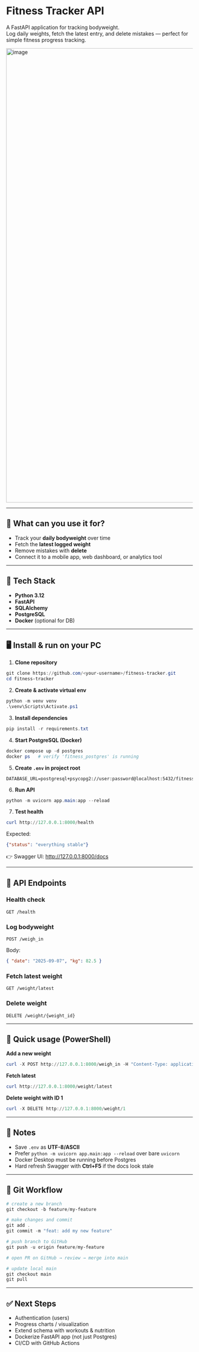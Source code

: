# Fitness Tracker API

A FastAPI application for tracking bodyweight.  
Log daily weights, fetch the latest entry, and delete mistakes — perfect for simple fitness progress tracking.

<img width="2557" height="1227" alt="image" src="https://github.com/user-attachments/assets/19983c6f-8f37-4bc0-8733-b70bd4eda685" />



---

## 📖 What can you use it for?
- Track your **daily bodyweight** over time
- Fetch the **latest logged weight**
- Remove mistakes with **delete**
- Connect it to a mobile app, web dashboard, or analytics tool

---

## 🚀 Tech Stack
- **Python 3.12**
- **FastAPI**
- **SQLAlchemy**
- **PostgreSQL**
- **Docker** (optional for DB)

---

## 🖥️ Install & run on your PC

1) **Clone repository**
```powershell
git clone https://github.com/<your-username>/fitness-tracker.git
cd fitness-tracker
```

2) **Create & activate virtual env**
```powershell
python -m venv venv
.\venv\Scripts\Activate.ps1
```

3) **Install dependencies**
```powershell
pip install -r requirements.txt
```

4) **Start PostgreSQL (Docker)**
```powershell
docker compose up -d postgres
docker ps   # verify 'fitness_postgres' is running
```

5) **Create `.env` in project root**
```text
DATABASE_URL=postgresql+psycopg2://user:password@localhost:5432/fitness
```

6) **Run API**
```powershell
python -m uvicorn app.main:app --reload
```

7) **Test health**
```powershell
curl http://127.0.0.1:8000/health
```
Expected:
```json
{"status": "everything stable"}
```

👉 Swagger UI: http://127.0.0.1:8000/docs

---

## 📌 API Endpoints

### Health check
```
GET /health
```

### Log bodyweight
```
POST /weigh_in
```
Body:
```json
{ "date": "2025-09-07", "kg": 82.5 }
```

### Fetch latest weight
```
GET /weight/latest
```

### Delete weight
```
DELETE /weight/{weight_id}
```

---

## 🧪 Quick usage (PowerShell)

**Add a new weight**
```powershell
curl -X POST http://127.0.0.1:8000/weigh_in -H "Content-Type: application/json" -d "{ \"date\": \"2025-09-07\", \"kg\": 82.5 }"
```

**Fetch latest**
```powershell
curl http://127.0.0.1:8000/weight/latest
```

**Delete weight with ID 1**
```powershell
curl -X DELETE http://127.0.0.1:8000/weight/1
```

---

## 📝 Notes
- Save `.env` as **UTF-8/ASCII**  
- Prefer `python -m uvicorn app.main:app --reload` over bare `uvicorn`  
- Docker Desktop must be running before Postgres  
- Hard refresh Swagger with **Ctrl+F5** if the docs look stale  

---

## 🔀 Git Workflow
```powershell
# create a new branch
git checkout -b feature/my-feature

# make changes and commit
git add .
git commit -m "feat: add my new feature"

# push branch to GitHub
git push -u origin feature/my-feature

# open PR on GitHub → review → merge into main

# update local main
git checkout main
git pull
```

---

## ✅ Next Steps
- Authentication (users)  
- Progress charts / visualization  
- Extend schema with workouts & nutrition  
- Dockerize FastAPI app (not just Postgres)  
- CI/CD with GitHub Actions  


